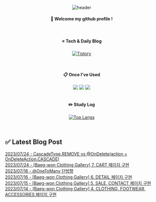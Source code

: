 
<div align="center"> 

![header](https://capsule-render.vercel.app/api?type=waving&color=000000&height=150&section=header&text=Baeg-won&fontColor=ffffff&fontSize=70&animation=fadeIn&fontAlignY=55&desc=%20&descAlignY=62&descAlign=62)
  
####  :wave: Welcome my github profile !
  
<br/>

####  :star: Tech & Daily Blog
<a href="https://daegwonkim.tistory.com/"><img alt="Tistory" src ="https://img.shields.io/badge/Tistory-white.svg?&style=for-the-badge"/></a>

<br/>
  
####  :clipboard: Once I've Used
<img src="https://img.shields.io/badge/JAVA-007396?style=for-the-badge&logo=Java&logoColor=white">
<img src="https://img.shields.io/badge/Spring-6DB33F?style=for-the-badge&logo=Spring&logoColor=white">
<img src="https://img.shields.io/badge/MySQL-4479A1?style=for-the-badge&logo=MySQL&logoColor=white">

<br/>
<br/>

#### :pencil2: Study Log
[![Top Langs](https://github-readme-stats.vercel.app/api/top-langs/?username=Baeg-won&layout=compact&show_icons=true)](https://github.com/anuraghazra/github-readme-stats)

</div>

<br/>

## ✅ Latest Blog Post

[2023/07/24 - CascadeType.REMOVE vs @OnDelete(action = OnDeleteAction.CASCADE)](https://daegwonkim.tistory.com/466) <br/>
[2023/07/24 - [Baeg-won Clothing Gallery] 7. CART 페이지 구현](https://daegwonkim.tistory.com/465) <br/>
[2023/07/18 - @OneToMany 단방향](https://daegwonkim.tistory.com/464) <br/>
[2023/07/16 - [Baeg-won Clothing Gallery] 6. DETAIL 페이지 구현](https://daegwonkim.tistory.com/463) <br/>
[2023/07/15 - [Baeg-won Clothing Gallery] 5. SALE, CONTACT 페이지 구현](https://daegwonkim.tistory.com/462) <br/>
[2023/07/14 - [Baeg-won Clothing Gallery] 4. CLOTHING, FOOTWEAR, ACCESSORIES 페이지 구현](https://daegwonkim.tistory.com/461) <br/>
